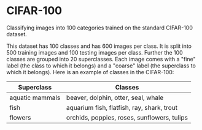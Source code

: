 # CIFAR-100
Classifying images into 100 categories trained on the standard CIFAR-100 dataset. 

This dataset has 100 classes and has 600 images per class. It is split into 500 training images and 100 testing images per class. Further the 100 classes are grouped into 20 superclasses. Each image comes with a "fine" label (the class to which it belongs) and a "coarse" label (the superclass to which it belongs).
Here is an example of classes in the CIFAR-100:

Superclass | Classes
-------------- | -------------
aquatic mammals | beaver, dolphin, otter, seal, whale
fish 	| aquarium fish, flatfish, ray, shark, trout
flowers |	orchids, poppies, roses, sunflowers, tulips

